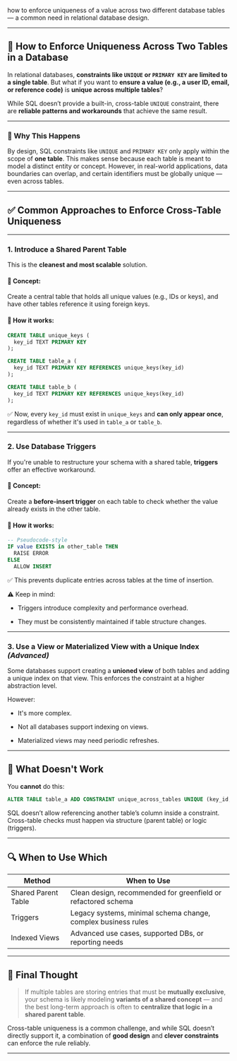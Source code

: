 
 how to enforce uniqueness of a value across two different database tables — a common need in relational database design.

---

## 🔐 How to Enforce Uniqueness Across Two Tables in a Database

In relational databases, **constraints like `UNIQUE` or `PRIMARY KEY` are limited to a single table**. But what if you want to **ensure a value (e.g., a user ID, email, or reference code)** is **unique across multiple tables**?

While SQL doesn’t provide a built-in, cross-table `UNIQUE` constraint, there are **reliable patterns and workarounds** that achieve the same result.

---

### 🧱 Why This Happens

By design, SQL constraints like `UNIQUE` and `PRIMARY KEY` only apply within the scope of **one table**. This makes sense because each table is meant to model a distinct entity or concept. However, in real-world applications, data boundaries can overlap, and certain identifiers must be globally unique — even across tables.

---

## ✅ Common Approaches to Enforce Cross-Table Uniqueness

---

### 1. **Introduce a Shared Parent Table**

This is the **cleanest and most scalable** solution.

#### 🧠 Concept:

Create a central table that holds all unique values (e.g., IDs or keys), and have other tables reference it using foreign keys.

#### 🔧 How it works:

```sql
CREATE TABLE unique_keys (
  key_id TEXT PRIMARY KEY
);

CREATE TABLE table_a (
  key_id TEXT PRIMARY KEY REFERENCES unique_keys(key_id)
);

CREATE TABLE table_b (
  key_id TEXT PRIMARY KEY REFERENCES unique_keys(key_id)
);
```

✅ Now, every `key_id` must exist in `unique_keys` and **can only appear once**, regardless of whether it's used in `table_a` or `table_b`.

---

### 2. **Use Database Triggers**

If you're unable to restructure your schema with a shared table, **triggers** offer an effective workaround.

#### 🧠 Concept:

Create a **before-insert trigger** on each table to check whether the value already exists in the other table.

#### 🔧 How it works:

```sql
-- Pseudocode-style
IF value EXISTS in other_table THEN
  RAISE ERROR
ELSE
  ALLOW INSERT
```

✅ This prevents duplicate entries across tables at the time of insertion.

⚠️ Keep in mind:

- Triggers introduce complexity and performance overhead.
    
- They must be consistently maintained if table structure changes.
    

---

### 3. **Use a View or Materialized View with a Unique Index** _(Advanced)_

Some databases support creating a **unioned view** of both tables and adding a unique index on that view. This enforces the constraint at a higher abstraction level.

However:

- It's more complex.
    
- Not all databases support indexing on views.
    
- Materialized views may need periodic refreshes.
    

---

## 🚫 What Doesn't Work

You **cannot** do this:

```sql
ALTER TABLE table_a ADD CONSTRAINT unique_across_tables UNIQUE (key_id, table_b.key_id);
```

SQL doesn’t allow referencing another table’s column inside a constraint. Cross-table checks must happen via structure (parent table) or logic (triggers).

---

## 🔍 When to Use Which

|Method|When to Use|
|---|---|
|Shared Parent Table|Clean design, recommended for greenfield or refactored schema|
|Triggers|Legacy systems, minimal schema change, complex business rules|
|Indexed Views|Advanced use cases, supported DBs, or reporting needs|

---

## 🧠 Final Thought

> If multiple tables are storing entries that must be **mutually exclusive**, your schema is likely modeling **variants of a shared concept** — and the best long-term approach is often to **centralize that logic in a shared parent table**.

Cross-table uniqueness is a common challenge, and while SQL doesn’t directly support it, a combination of **good design** and **clever constraints** can enforce the rule reliably.

---
